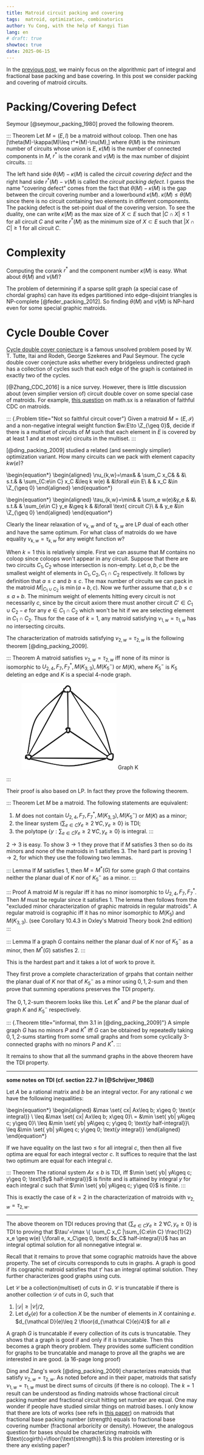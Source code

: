 ```yaml
---
title: Matroid circuit packing and covering
tags:  matroid, optimization, combinatorics
author: Yu Cong, with the help of Kangyi Tian
lang: en
# draft: true
showtoc: true
date: 2025-06-15
---
```


In the [previous post](/posts/basepacking1.html), we mainly focus on the algorithmic part of integral and fractional base packing and base covering. In this post we consider packing and covering of matroid circuits.

# Packing/Covering Defect

Seymour [@seymour_packing_1980] proved the following theorem.

::: Theorem
Let $M=(E,I)$ be a matroid without coloop. Then one has
\[\theta(M)-\kappa(M)\leq r^*(M)-\nu(M),\]
where $\theta(M)$ is the minimum number of circuits whose union is $E$,
$\kappa(M)$ is the number of connected components in $M$,
$r^*$ is the corank and
$\nu(M)$ is the max number of disjoint circuits.
:::

The left hand side $\theta(M)-\kappa(M)$ is called the *circuit covering defect* and the right hand side $r^*(M)-\nu(M)$ is called the *circuit packing defect*. I guess the name "covering defect" comes from the fact that $\theta(M)-\kappa(M)$ is the gap between the circuit covering number and a lowerbound $\kappa(M)$. $\kappa(M)\leq \theta(M)$ since there is no circuit containing two elements in different components. The packing defect is the set-point dual of the covering version. To see the duality, one can write $\kappa(M)$ as the max size of $X\subset E$ such that $|C\cap X|\leq 1$ for all circuit $C$ and write $r^*(M)$ as the minimum size of $X\subset E$ such that $|X\cap C|\geq 1$ for all circuit $C$.

# Complexity

Computing the corank $r^*$ and the component number $\kappa(M)$ is easy. What about $\theta(M)$ and $\nu(M)$?

The problem of determining if a sparse split graph (a special case of chordal graphs) can have its edges partitioned into edge-disjoint triangles is NP-complete [@feder_packing_2012]. So finding $\theta(M)$ and $\nu(M)$ is NP-hard even for some special graphic matroids.

# Cycle Double Cover

[Cycle double cover conjecture](https://en.wikipedia.org/wiki/Cycle_double_cover) is a famous unsolved problem posed by W. T. Tutte, Itai and Rodeh, George Szekeres and Paul Seymour.
The cycle double cover conjecture asks whether every bridgeless undirected graph has a collection of cycles such that each edge of the graph is contained in exactly two of the cycles.

<!-- read [@Zhang_CDC_2016] and [@ding_packing_2009] -->
[@Zhang_CDC_2016] is a nice survey. However, there is little discussion about (even simplier version of) circuit double cover on some special case of matroids. 
For example, [this question](https://math.stackexchange.com/questions/1835067/multi-cover-a-matroid-with-circuits) on math.sx is a relaxation of faithful CDC on matroids.

::: {.Problem title="Not so faithful circuit cover"}
Given a matroid $M=(E,\mathcal I)$ and a non-negative integral weight function $w:E\to \Z_{\geq 0}$, decide if there is a multiset of circuits of $M$ such that each element in $E$ is covered by at least 1 and at most $w(e)$ circuits in the multiset.
:::

[@ding_packing_2009] studied a related (and seemingly simplier) optimization variant. How many circuits can we pack with element capacity $k w(e)$?

\begin{equation*}
\begin{aligned}
\nu_{k,w}=\max&   &   \sum_C x_C&    &   &\\
s.t.&   &   \sum_{C:e\in C} x_C &\leq k w(e)    &   &\forall e\in E\\
    &   &                   x_C &\in \Z_{\geq 0}
\end{aligned}
\end{equation*}

\begin{equation*}
\begin{aligned}
\tau_{k,w}=\min&   &   \sum_e w(e)&y_e    &   &\\
s.t.&   &   \sum_{e\in C} y_e &\geq k    &   &\forall \text{ circuit $C$}\\
    &   &                   y_e &\in \Z_{\geq 0}
\end{aligned}
\end{equation*}

Clearly the linear relaxation of $\nu_{k,w}$ and of $\tau_{k,w}$ are LP dual of each other and have the same optimum. For what class of matroids do we have equality $\nu_{k,w}=\tau_{k,w}$ for any weight function $w$?

When $k=1$ this is relatively simple. First we can assume that $M$ contains no coloop since coloops won't appear in any circuit. Suppose that there are two circuits $C_1,C_2$ whose intersection is non-empty. Let $a,b,c$ be the smallest weight of elements in $C_1,C_2, C_1\cap C_2$ respectively. It follows by definition that $a\leq c$ and $b\leq c$. The max number of circuits we can pack in the matroid $M|_{C_1\cup C_2}$ is $\min(a+b,c)$. Now we further assume that $a,b\leq c\leq a+b$. The minimum weight of elements hitting every circuit is not necessarily $c$, since by the circuit axiom there must another circuit $C'\in C_1\cup C_2-e$ for any $e\in C_1\cap C_2$ which won't be hit if we are selecting element in $C_1\cap C_2$. Thus for the case of $k=1$, any matroid satisfying $\nu_{1,w}=\tau_{1,w}$ has no intersecting circuits.

The characterization of matroids satisfying $\nu_{2,w}=\tau_{2,w}$ is the following theorem [@ding_packing_2009].

::: Theorem
A matroid satisfies $\nu_{2,w}=\tau_{2,w}$ iff none of its minor is isomorphic to $U_{2,4},F_7,F_7^*,M(K_{3,3}),M(K_5^-)$ or $M(K)$, where $K_5^-$ is $K_5$ deleting an edge and $K$ is a special 4-node graph.
<figure>
<img src="../images/circuitpacking/K.png" style="width: 250px;" />
Graph K
</figure>
:::

Their proof is also based on LP. In fact they prove the following theorem.

::: Theorem
Let $M$ be a matroid. The following statements are equivalent:

1. $M$ does not contain $U_{2,4},F_7,F_7^*,M(K_{3,3}),M(K_5^-)$ or $M(K)$ as a minor;
2. the linear system $\{ \sum_{e\in C} y_e \geq 2 \;\forall C, y_e\geq 0\}$ is TDI;
3. the polytope $\{y: \sum_{e\in C} y_e \geq 2 \;\forall C, y_e\geq 0\}$ is integral.
:::

$2\to 3$ is easy. To show $3\to 1$ they prove that if $M$ satisfies 3 then so do its minors and none of the matroids in 1 satisfies 3. The hard part is proving $1\to 2$, for which they use the following two lemmas.

::: Lemma
If $M$ satisfies 1, then $M=M^*(G)$ for some graph $G$ that contains neither the planar dual of $K$ nor of $K_5^-$ as a minor.
:::

::: Proof
A matroid $M$ is regular iff it has no minor isomorphic to $U_{2,4},F_7,F_7^*$. Then $M$ must be regular since it satisfies 1. The lemma then follows from the "excluded minor characterization of graphic matroids in regular matroids".
A regular matroid is cographic iff it has no minor isomorphic to $M(K_5)$ and $M(K_{3,3})$. (see Corollary 10.4.3 in Oxley's Matroid Theory book 2nd edition)
:::

::: Lemma
If a graph $G$ contains neither the planar dual of $K$ nor of $K_5^-$ as a minor, then $M^*(G)$ satisfies 2.
:::

This is the hardest part and it takes a lot of work to prove it.

They first prove a complete characterization of grpahs that contain neither the planar dual of $K$ nor that of $K_5^-$ as a minor using $0,1,2$-sum and then prove that summing operations preserves the TDI property.

The $0,1,2$-sum theorem looks like this.
Let $K^*$ and $P$ be the planar dual of graph $K$ and $K_5^-$ respectively. 

::: {.Theorem title="informal, thm 3.1 in [@ding_packing_2009]"}
A simple graph $G$ has no minors $P$ and $K^*$ iff $G$ can be obtained by repeatedly taking $0,1,2$-sums starting from some small graphs and from some cyclically 3-connected graphs with no minors $P$ and $K^*$.
:::

It remains to show that all the summand graphs in the above theorem have the TDI property. 
<!-- This is also a challenging task. Small graphs can be verified with the help of computers (we will see later). The difficult case is the cyclically 3-connected graphs with no minors $P$ and $K^*$. -->

-----------

**some notes on TDI (cf. section 22.7 in [@Schrijver_1986])**

Let $A$ be a rational matrix and $b$ be an integral vector. For any rational $c$ we have the following inequalities:

\begin{equation*}
\begin{aligned}
        &\max \set{ cx| Ax\leq b; x\geq 0; \text{$x$ integral}} \\
\leq    &\max \set{ cx| Ax\leq b; x\geq 0}\\
=       &\min \set{ yb| yA\geq c; y\geq 0}\\
\leq    &\min \set{ yb| yA\geq c; y\geq 0; \text{$y$ half-integral}}\\
\leq    &\min \set{ yb| yA\geq c; y\geq 0; \text{$y$ integral}}
\end{aligned}
\end{equation*}

If we have equality on the last two $\leq$ for all integral $c$, then then all five optima are equal for each integral vector $c$. It suffices to require that the last two optimum are equal for each integral $c$.

::: Theorem
The rational system $Ax\leq b$ is TDI, iff 
$\min \set{ yb| yA\geq c; y\geq 0; \text{$y$ half-integral}}$ 
is finite and is attained by integral $y$ for each integral $c$ such that $\min \set{ yb| yA\geq c; y\geq 0}$ is finite.
:::

This is exactly the case of $k=2$ in the characterization of matroids with $\nu_{2,w}=\tau_{2,w}$.

------------------

The above theorem on TDI reduces proving that $\{ \sum_{e\in C} y_e \geq 2 \;\forall C, y_e\geq 0\}$ is TDI to proving that $\tau'=\max \{ \sum_C x_C |\sum_{C:e\in C} \frac{1}{2} x_e \geq w(e) \;\forall e, x_C\geq 0, \text{ $x_C$ half-integral}\}$ has an integral optimal solution for all nonnegative integral $w.$

Recall that it remains to prove that some cographic matroids have the above property. The set of circuits corresponds to cuts in graphs. A graph is good if its cographic matroid satisfies that $\tau'$ has an integral optimal solution. They further characterizes good graphs using cuts.

Let $\mathcal C$ be a collection(multiset) of cuts in $G$. $\mathcal C$ is truncatable if there is another collection $\mathcal D$ of cuts in $G$, such that 

1. $|\mathcal D|\geq |\mathcal C|/2$,
2. Let $d_{X}(e)$ for a collection $X$ be the number of elements in $X$ containing $e$. $d_{\mathcal D}(e)\leq 2 \floor{d_{\mathcal C}(e)/4}$ for all $e$

A graph $G$ is truncatable if every collection of its cuts is truncatable.
They shows that a graph is good if and only if it is truncatable. Then this becomes a graph theory problem. They provides some sufficient condition for graphs to be truncatable and manage to prove all the graphs we are interested in are good. (a 16-page long proof)

Ding and Zang's work [@ding_packing_2009] characterizes matroids that satisfy $\nu_{2,w}=\tau_{2,w}$. As noted before and in their paper, matroids that satisfy $\nu_{1,w}=\tau_{1,w}$ must be direct sums of circuits (if there is no coloop). 
The $k=1$ result can be understood as finding matroids whose fractional circuit packing number and fractional circuit hitting set number are equal.
One may wonder if people have studied similar things on matroid bases.
I only know that there are lots of works (see refs in [this paper](https://arxiv.org/abs/2408.00173)) on matroids that fractional base packing number (strength) equals to fractional base covering number (fractional arboricity or density). However, the analogous question for bases should be characterizing matroids with $\text{cogirth}=\floor{\text{strength}}.$ Is this problem interesting or is there any existing paper?